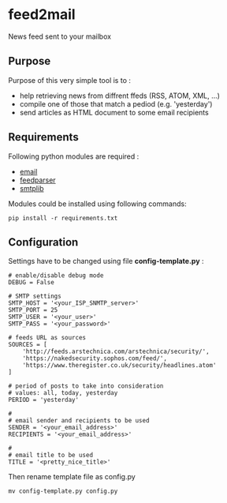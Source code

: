 # feed2mail
News feed sent to your mailbox

## Purpose 
Purpose of this very simple tool is to :
- help retrieving news from diffrent ffeds (RSS, ATOM, XML, ...)
- compile one of those that match a pediod (e.g. 'yesterday')
- send articles as HTML document to some email recipients

## Requirements
Following python modules are required :
- [email](https://docs.python.org/3/library/email.html)
- [feedparser](https://pythonhosted.org/feedparser/)
- [smtplib](https://docs.python.org/3/library/smtplib.html)

Modules could be installed using following commands:
```
pip install -r requirements.txt
```
## Configuration
Settings have to be changed using file **config-template.py** :
```
# enable/disable debug mode
DEBUG = False

# SMTP settings
SMTP_HOST = '<your_ISP_SNMTP_server>'
SMTP_PORT = 25
SMTP_USER = '<your_user>'
SMTP_PASS = '<your_password>'

# feeds URL as sources
SOURCES = [
    'http://feeds.arstechnica.com/arstechnica/security/',
    'https://nakedsecurity.sophos.com/feed/',
    'https://www.theregister.co.uk/security/headlines.atom'
]

# period of posts to take into consideration
# values: all, today, yesterday
PERIOD = 'yesterday'

#
# email sender and recipients to be used
SENDER = '<your_email_address>'
RECIPIENTS = '<your_email_address>'

#
# email title to be used
TITLE = '<pretty_nice_title>'
```
Then rename template file as config.py
```
mv config-template.py config.py
```


